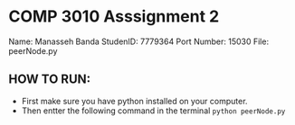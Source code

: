 # COMP 3010 Asssignment 2
Name: Manasseh Banda
StudenID: 7779364
Port Number: 15030
File: peerNode.py

## HOW TO RUN: 
- First make sure you have python installed on your computer.
- Then entter the following command in the terminal `python peerNode.py`